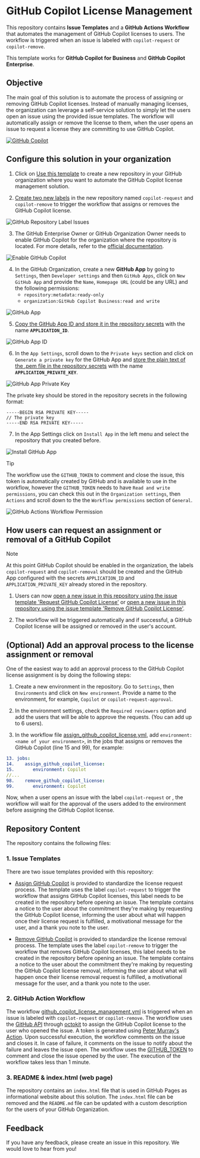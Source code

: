 # GitHub Copilot License Management

This repository contains **Issue Templates** and a **GitHub Actions Workflow** that automates the management of GitHub Copilot licenses to users. The workflow is triggered when an issue is labeled with `copilot-request` or `copilot-remove`.

This template works for **GitHub Copilot for Business** and **GitHub Copilot Enterprise**.

## Objective

The main goal of this solution is to automate the process of assigning or removing GitHub Copilot licenses. Instead of manually managing licenses, the organization can leverage a self-service solution to simply let the users open an issue using the provided issue templates. The workflow will automatically assign or remove the license to them, when the user opens an issue to request a license they are committing to use GitHub Copilot.

[![GitHub Copilot](/images/GitHubCopilot.png)](https://github.com/features/copilot)

## Configure this solution in your organization

1. Click on [Use this template](https://github.com/new?template_name=GitHubCopilotLicenseAssignment&template_owner=microsoft) to create a new repository in your GitHub organization where you want to automate the GitHub Copilot license management solution.

2. [Create two new labels](/../../labels) in the new repository named `copilot-request` and `copilot-remove` to trigger the workflow that assigns or removes the GitHub Copilot license.

![GitHub Repository Label Issues](/images/LabelIssues.jpg)

3. The GitHub Enterprise Owner or GitHub Organization Owner needs to enable GitHub Copilot for the organization where the repository is located. For more details, refer to the [official documentation](https://docs.github.com/copilot/managing-github-copilot-in-your-organization/managing-access-for-copilot-in-your-organization).

![Enable GitHub Copilot](/images/EnableGitHubCopilot.jpg)

4. In the GitHub Organization, create a new **GitHub App** by going to `Settings`, then `Developer settings` and then `GitHub Apps`, click on `New GitHub App` and provide the `Name`, `Homepage URL` (could be any URL) and the following permissions:
   - `repository:metadata:ready-only`
   - `organization:GitHub Copilot Business:read and write`

![GitHub App](/images/GitHubApp.jpg)

5. [Copy the GitHub App ID and store it in the repository secrets](/../../settings/secrets/actions/new) with the name **`APPLICATION_ID`**.

![GitHub App ID](/images/GitHubAppID.jpg)

6. In the `App Settings`, scroll down to the `Private keys` section and click on `Generate a private key` for the GitHub App and [store the plain text of the .pem file in the repository secrets](/../../settings/secrets/actions/new) with the name **`APPLICATION_PRIVATE_KEY`**.

![GitHub App Private Key](/images/PrivateKey.jpg)

The private key should be stored in the repository secrets in the following format:

```
-----BEGIN RSA PRIVATE KEY-----
// The private key
-----END RSA PRIVATE KEY-----
```

7. In the App Settings click on `Install App` in the left menu and select the repository that you created before.   

![Install GitHub App](/images/InstallGitHubApp.jpg)

> [!TIP]
> The workflow use the `GITHUB_TOKEN` to comment and close the issue, this token is automatically created by GitHub and is available to use in the workflow, however the `GITHUB_TOKEN` needs to have `Read and write permissions`, you can check this out in the `Organization settings`, then `Actions` and scroll down to the the `Workflow permissions` section of `General`.

![GitHub Actions Workflow Permission](/images/GitHubTokenPermissions.jpg)

## How users can request an assignment or removal of a GitHub Copilot

> [!NOTE]
> At this point GitHub Copilot should be enabled in the organization, the labels `copilot-request` and `copilot-removal` should be created and the GitHub App configured with the secrets `APPLICATION_ID` and `APPLICATION_PRIVATE_KEY` already stored in the repository.

1. Users can now [open a new issue in this repository using the issue template 'Request GitHub Copilot License'](/../../issues/new?assignees=&labels=copilot-request&projects=&template=github_copilot_request.md&title=Request+GitHub+Copilot+License) or [open a new issue in this repository using the issue template 'Remove GitHub Copilot License'](/../../issues/new?assignees=&labels=copilot-remove&projects=&template=github_copilot_remove.md&title=Remove+GitHub+Copilot+License).

2. The workflow will be triggered automatically and if successful, a GitHub Copilot license will be assigned or removed in the user's account.

## (Optional) Add an approval process to the license assignment or removal

One of the easiest way to add an approval process to the GitHub Copilot license assignment is by doing the following steps:

1. Create a new environment in the repository. Go to `Settings`, then `Environments` and click on `New environment`. Provide a name to the environment, for example, `Copilot` or `copilot-request-approval`.

2. In the environment settings, check the `Required reviewers` option and add the users that will be able to approve the requests. (You can add up to 6 users).

3. In the workflow file [assign_github_copilot_license.yml](/.github/workflows/github_copilot_license_management.yml), add `environment: <name of your environment>`, in the jobs that assigns or removes the GitHub Copilot (line 15 and 99), for example:

```yaml
13. jobs:
14.    assign_github_copilot_license:
15.       environment: Copilot
//...
98.    remove_github_copilot_license:
99.       environment: Copilot
```

Now, when a user opens an issue with the label `copilot-request` or , the workflow will wait for the approval of the users added to the environment before assigning the GitHub Copilot license.

## Repository Content

The repository contains the following files:

### 1. Issue Templates

There are two issue templates provided with this repository:

   - [Assign GitHub Copilot](/.github/ISSUE_TEMPLATE/assign_github_copilot.md) is provided to standardize the license request process. The template uses the label `copilot-request` to trigger the workflow that assigns GitHub Copilot licenses, this label needs to be created in the repository before opening an issue. The template contains a notice to the user about the commitment they're making by requesting the GitHub Copilot license, informing the user about what will happen once their license request is fulfilled, a motivational message for the user, and a thank you note to the user.

   - [Remove GitHub Copilot](/.github/ISSUE_TEMPLATE/remove_github_copilot.md) is provided to standardize the license removal process. The template uses the label `copilot-remove` to trigger the workflow that removes GitHub Copilot licenses, this label needs to be created in the repository before opening an issue. The template contains a notice to the user about the commitment they're making by requesting the GitHub Copilot license removal, informing the user about what will happen once their license removal request is fulfilled, a motivational message for the user, and a thank you note to the user.

### 2. GitHub Action Workflow

The workflow [github_copilot_license_management.yml](/.github/workflows/github_copilot_license_management.yml) is triggered when an issue is labeled with `copilot-request` or `copilot-remove`.  The workflow uses the [GitHub API](https://docs.github.com/rest/copilot/copilot-user-management?apiVersion=2022-11-28) through [octokit](http://octokit.github.io/) to assign the GitHub Copilot license to the user who opened the issue. A token is generated using [Peter Murray's Action](https://github.com/peter-murray/workflow-application-token-action). Upon successful execution, the workflow comments on the issue and closes it. In case of failure, it comments on the issue to notify about the failure and leaves the issue open. The workflow uses the [GITHUB_TOKEN](https://docs.github.com/actions/reference/authentication-in-a-workflow) to comment and close the issue opened by the user. The execution of the workflow takes less than 1 minute.

### 3. README & index.html (web page)

The repository contains an `index.html` file that is used in GitHub Pages as informational website about this solution. The `index.html` file can be removed and the `README.md` file can be updated with a custom description for the users of your GitHub Organization.

## Feedback

If you have any feedback, please create an issue in this repository. We would love to hear from you!